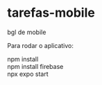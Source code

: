 # tarefas-mobile
bgl de mobile

Para rodar o aplicativo:

npm install <br/>
npm install firebase <br/>
npx expo start

